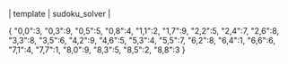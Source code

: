| template | sudoku_solver |

{
  "0,0":3, "0,3":9, "0,5":5, "0,8":4,
  "1,1":2, "1,7":9,
  "2,2":5, "2,4":7, "2,6":8,
  "3,3":8, "3,5":6,
  "4,2":9, "4,6":5,
  "5,3":4, "5,5":7,
  "6,2":8, "6,4":1, "6,6":6,
  "7,1":4, "7,7":1,
  "8,0":9, "8,3":5, "8,5":2, "8,8":3
}


